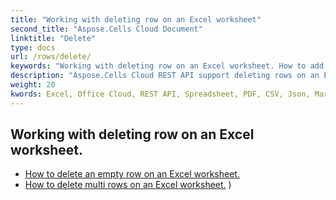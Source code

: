 ```yaml
---
title: "Working with deleting row on an Excel worksheet"
second_title: "Aspose.Cells Cloud Document"
linktitle: "Delete"
type: docs
url: /rows/delete/
keywords: "Working with deleting row on an Excel worksheet. How to add rows on an Excel worksheet."
description: "Aspose.Cells Cloud REST API support deleting rows on an Excel worksheet. SDK support kinds of development languages. They include Android, C#, Go, Java, NodeJS, Perl, PHP, Python, Ruby, and swift."
weight: 20
kwords: Excel, Office Cloud, REST API, Spreadsheet, PDF, CSV, Json, Markdwon, Working with deleting row on an Excel worksheet
---
```



## Working with deleting row on an Excel worksheet.

- [How to delete an empty row on an Excel worksheet.](/cells/rows/delete/row/) 
- [How to delete multi rows on an Excel worksheet.](/cells/rows/delete/rows/) ) 
